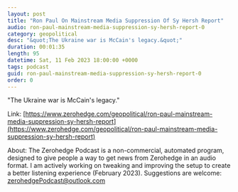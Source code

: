 ```yaml
---
layout: post
title: "Ron Paul On Mainstream Media Suppression Of Sy Hersh Report"
audio: ron-paul-mainstream-media-suppression-sy-hersh-report-0
category: geopolitical
desc: "&quot;The Ukraine war is McCain's legacy.&quot;"
duration: 00:01:35
length: 95
datetime: Sat, 11 Feb 2023 18:00:00 +0000
tags: podcast
guid: ron-paul-mainstream-media-suppression-sy-hersh-report-0
order: 0
---
```

&quot;The Ukraine war is McCain's legacy.&quot;

Link: [https://www.zerohedge.com/geopolitical/ron-paul-mainstream-media-suppression-sy-hersh-report](https://www.zerohedge.com/geopolitical/ron-paul-mainstream-media-suppression-sy-hersh-report)

About: The Zerohedge Podcast is a non-commercial, automated program, designed to give people a way to get news from Zerohedge in an audio format.  I am actively working on tweaking and improving the setup to create a better listening experience (February 2023).  Suggestions are welcome: [zerohedgePodcast@outlook.com](mailto:zerohedgePodcast@outlook.com)